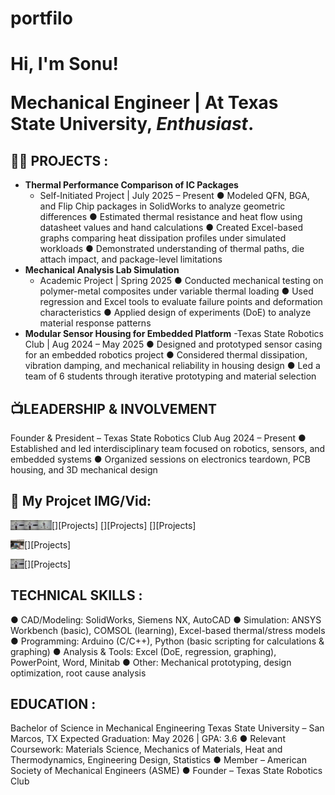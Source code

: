 # portfilo
<h1>Hi, I'm Sonu! <br/> <p>Mechanical Engineer | <strong> At Texas State University</strong>, <em>Enthusiast</em>.</p>
<p></p>

<h2>👨‍💻 PROJECTS :</h2>

- <b>Thermal Performance Comparison of IC Packages</b>
  - Self-Initiated Project | July 2025 – Present 
● Modeled QFN, BGA, and Flip Chip packages in SolidWorks to analyze geometric 
differences 
● Estimated thermal resistance and heat flow using datasheet values and hand 
calculations 
● Created Excel-based graphs comparing heat dissipation profiles under simulated 
workloads 
● Demonstrated understanding of thermal paths, die attach impact, and package-level limitations 
- <b>Mechanical Analysis Lab Simulation</b>
  - Academic Project | Spring 2025 
● Conducted mechanical testing on polymer-metal composites under variable thermal 
loading 
● Used regression and Excel tools to evaluate failure points and deformation 
characteristics 
● Applied design of experiments (DoE) to analyze material response patterns  <b><i></b></i>
- <b>Modular Sensor Housing for Embedded Platform</b>
  -Texas State Robotics Club | Aug 2024 – May 2025
● Designed and prototyped sensor casing for an embedded robotics project 
● Considered thermal dissipation, vibration damping, and mechanical reliability in housing 
design 
● Led a team of 6 students through iterative prototyping and material selection



<h2>📺LEADERSHIP & INVOLVEMENT  </h2>

Founder & President – Texas State Robotics Club 
Aug 2024 – Present 
● Established and led interdisciplinary team focused on robotics, sensors, and embedded 
systems 
● Organized sessions on electronics teardown, PCB housing, and 3D mechanical design

<h2> 🤳 My Projcet IMG/Vid:</h2>

[<img align="left" alt="JoshMadakor | YouTube" width="22px" src="sonu yadav projcets/IMG-20250722-WA0006.jpg" />][Projects]
[<img align="left" alt="JoshMadakor | YouTube" width="22px" src="sonu yadav projcets/IMG-20250722-WA0006.jpg" />][Projects]
[<img align="left" alt="JoshMadakor | YouTube" width="22px" src="sonu yadav projcets/IMG-20250722-WA0005.jpg" />][Projects]

[<img align="left" alt="JoshMadakor | YouTube" width="22px" src="sonu yadav projcets/IMG-20250722-WA0002.jpg" />][Projects]

[<img align="left" alt="JoshMadakor | YouTube" width="22px" src="sonu yadav projcets/IMG-20250722-WA0006.jpg" />][Projects]









[instagram]: 
[linkedin]: 


<h2>TECHNICAL SKILLS  :</h2>
● CAD/Modeling: SolidWorks, Siemens NX, AutoCAD 
● Simulation: ANSYS Workbench (basic), COMSOL (learning), Excel-based 
thermal/stress models 
● Programming: Arduino (C/C++), Python (basic scripting for calculations & graphing) 
● Analysis & Tools: Excel (DoE, regression, graphing), PowerPoint, Word, Minitab 
● Other: Mechanical prototyping, design optimization, root cause analysis


<h2>EDUCATION :</h2>
Bachelor of Science in Mechanical Engineering 
Texas State University – San Marcos, TX 
Expected Graduation: May 2026 | GPA: 3.6 
● Relevant Coursework: Materials Science, Mechanics of Materials, Heat and 
Thermodynamics, Engineering Design, Statistics 
● Member – American Society of Mechanical Engineers (ASME) 
● Founder – Texas State Robotics Club

<!--
**joshmadakor1/joshmadakor1** is a ✨ _special_ ✨ repository because its `README.md` (this file) appears on your GitHub profile.

Here are some ideas to get you started:

- 🔭 I’m currently working on ...
- 🌱 I’m currently learning ...
- 👯 I’m looking to collaborate on ...
- 🤔 I’m looking for help with ...
- 💬 Ask me about ...
- 📫 How to reach me: ...

